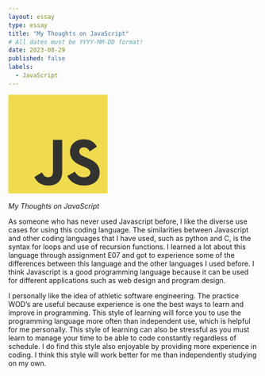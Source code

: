 ```yaml
---
layout: essay
type: essay
title: "My Thoughts on JavaScript"
# All dates must be YYYY-MM-DD format!
date: 2023-08-29
published: false
labels:
  - JavaScript
---
```


<img width="200px" class="rounded float-start pe-4" src="../img/javascript.jpg">

*My Thoughts on JavaScript*

As someone who has never used Javascript before, I like the diverse use cases for using this coding language. The similarities between Javascript and other coding languages that I have used, such as python and C, is the syntax for loops and use of recursion functions. I learned a lot about this language through assignment E07 and got to experience some of the differences between this language and the other languages I used before. I think Javascript is a good programming language because it can be used for different applications such as web design and program design. 

I personally like the idea of athletic software engineering. The practice WOD’s are useful because experience is one the best ways to learn and improve in programming. This style of learning will force you to use the programming language more often than independent use, which is helpful for me personally. This style of learning can also be stressful as you must learn to manage your time to be able to code constantly regardless of schedule. I do find this style also enjoyable by providing more experience in coding. I think this style will work better for me than independently studying on my own.
